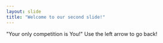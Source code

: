 ```yaml
---
layout: slide
title: "Welcome to our second slide!"
---
```

"Your only competition is You!"
Use the left arrow to go back!

